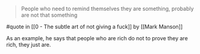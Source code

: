 > People who need to remind themselves they are something, probably are not that something

#quote in [[0 - The subtle art of not giving a fuck]] by [[Mark Manson]]

As an example, he says that people who are rich do not to prove they are rich, they just are.
